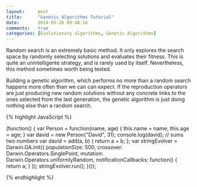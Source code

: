 ```yaml
---
layout:     post
title:      "Genetic Algorithms Tutorial"
date:       2014-05-26 09:48:16
comments:   true
categories: [Evolutionary algorithms, Genetic Algorithms]
---
```


Random search is an extremely basic method. It only explores the search space by randomly selecting
solutions and evaluates their fitness. This is quite an unintelligente strategy, and is rarely used
by itself. Nevertheless, this method sometimes worth being tested.

Building a genetic algorithm, which performs no more than a random search happens more often than we
can can expect. If the reproduction operators are just producing new random solutions without any
concrete links to the ones selected from the last generation, the genetic algorithm is just doing
nothing else than a random search.

{% highlight JavaScript %}

(function() {
    var Person = function(name, age) {
        this.name = name;
        this.age = age;
    }
    var david = new Person("David", 31);
    console.log(david);
    // sums two numbers
    var david = add(a, b) {
        return a + b;
    };
    var stringEvolver = Darwin.GA.init({
        populationSize: 500,
        crossover: Darwin.Operators.SinglePoint,
        mutation: Darwin.Operators.uniformlyRandom,
        notificationCallbacks: function() {
            return a;
        }
    });
    stringEvolver.run();
}());

{% endhighlight %}
